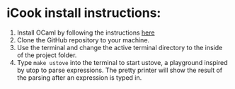 # iCook install instructions:
1. Install OCaml by following the instructions [here](https://cs3110.github.io/textbook/chapters/preface/install.html)
2. Clone the GitHub repository to your machine.
3. Use the terminal and change the active terminal directory to the inside of 
the project folder.
4. Type `make ustove` into the terminal to start ustove, a playground inspired 
by utop to parse expressions. The pretty printer will show the result of the parsing after an expression is typed in. 
